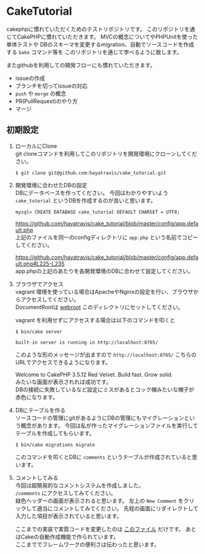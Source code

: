 # CakeTutorial

cakephpに慣れていただくためのテストリポジトリです。
このリポジトリを通じてCakePHPに慣れていただきます。
MVCの概念についてやPHPUnitを使った単体テストや
DBのスキーマを変更するmigration、自動でソースコードを作成する `bake` コマンド等を
このリポジトリを通じて学べるように致します。

またgithubを利用しての開発フローにも慣れていただきます。
- issueの作成
- ブランチを切ってissueの対応
- `push` や `merge` の概念
- PR(PullRequest)のやり方
- マージ


## 初期設定
1. ローカルにClone  
	git cloneコマンドを利用してこのリポジトリを開発環境にクローンしてください。
	```shell
	$ git clone git@github.com:hayatravis/cake_tutorial.git
	```

2. 開発環境に合わせたDBの設定  
	DBにデータベースを作ってください。
	今回はわかりやすいよう `cake_tutorial` というDBを作成するのが良いと思います。
	```mysql
	mysql> CREATE DATABASE cake_tutorial DEFAULT CHARSET = UTF8;
	```

	https://github.com/hayatravis/cake_tutorial/blob/master/config/app.default.php  
	上記のファイルを同一のconfigディレクトリに `app.php` という名前でコピーしてください。
	
	https://github.com/hayatravis/cake_tutorial/blob/master/config/app.default.php#L225-L235  
	app.phpの上記のあたりを各開発環境のDBに合わせて設定してください。

3. ブラウザでアクセス  
	vagrant 環境を使っている場合はApacheやNginxの設定を行い、ブラウザからアクセスしてください。  
	DocumentRootは [webroot](https://github.com/hayatravis/cake_tutorial/tree/master/webroot) このディレクトリにセットしてください。

	vagrant を利用せずにアクセスする場合は以下のコマンドを叩くと
	```shell
	$ bin/cake server
	```
	
	```shell
	built-in server is running in http://localhost:8765/
	```
	このような形のメッセージが出ますので `http://localhost:8765/` こちらのURLでアクセスできるようになります。
	 
	Welcome to CakePHP 3.5.12 Red Velvet. Build fast. Grow solid.  
	みたいな画面が表示されれば成功です。  
	DBの接続に失敗しているなど設定にミスがあるとコック帽みたいな帽子が赤色になります。
	
5. DBにテーブルを作る  
	ソースコードの管理にgitがあるようにDBの管理にもマイグレーションという概念があります。
	今回は私が作ったマイグレーションファイルを実行してテーブルを作成してもらいます。
	```shell
	$ bin/cake migrations migrate
	```
	このコマンドを叩くとDBに `comments` というテーブルが作成されていると思います。
	
6. コメントしてみる  
	今回は超簡易的なコメントシステムを作成しました。  
	`/comments` にアクセスしてみてください。  
	緑色ヘッダーの画面が表示されると思います。
	左上の `New Comment` をクリックして適当にコメントしてみてください。
	先程の画面にリダイレクトして入力した項目が表示されていると思います。
	
	ここまでの実装で実質コードを変更したのは [このファイル](https://github.com/hayatravis/cake_tutorial/blob/master/config/Migrations/20180222112059_AddCommentsTable.php) だけです。
	あとはCakeの自動作成機能で作られています。  
	ここまででフレームワークの便利さは伝わったと思います。